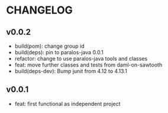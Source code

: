 # CHANGELOG

## v0.0.2

* build(pom): change group id
* build(deps): pin to paralos-java 0.0.1
* refactor: change to use paralos-java tools and classes
* feat: move further classes and tests from daml-on-sawtooth
* build(deps-dev): Bump junit from 4.12 to 4.13.1

## v0.0.1

* feat: first functional as independent project

